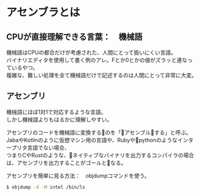 # アセンブラとは

## CPUが直接理解できる言葉：　機械語
機械語はCPUの都合だけが考慮された、人間にとって扱いにくい言語。  
バイナリエディタを使用して書く例のアレ。Fとか0とかの値がズラッと連なっているやつ。  
複雑な、難しい処理を全て機械語だけで記述するのは人間にとって非常に大変。

## アセンブリ
機械語にほぼ1対1で対応するような言語。  
しかし機械語よりもはるかに理解しやすい。

アセンブリのコードを機械語に変換するのを「アセンブルする」と呼ぶ。  
JabaやKotlinのように仮想マシン用の言語や、Rubyやpythonのようなインタープリタ言語でない場合、  
つまりCやRustのような、ネイティブなバイナリを出力するコンパイラの場合は、アセンブリを出力することがゴールとなる。

アセンブリを簡単に見る方法：　objdumpコマンドを使う。
```bash
$ objdump -d -M intel /bin/ls
```
